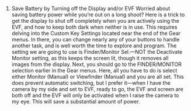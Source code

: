 1. Save Battery by Turning off the Display and/or EVF
Worried about saving battery power while you’re out on a long shoot? Here is a trick to get the display to shut off completely when you are actively using the EVF, and how to keep both dark when neither is in use. This requires delving into the Custom Key Settings located near the end of the Gear menus. In there, you can change nearly any of your buttons to handle another task, and is well worth the time to explore and program. The setting we are going to use is Finder/Monitor Sel.—NOT the Deactivate Monitor setting, as this keeps the screen lit, though it removes all images from the display. Next, you should go to the FINDER/MONITOR selection earlier in the Gear menus. Here, all you have to do is select either Monitor (Manual) or Viewfinder (Manual) and you are all set. This does prevent automatic switching, but I prefer it—when I have the camera by my side and set to EVF, ready to go, the EVF and screen are both off and the EVF will only be activated when I raise the camera to my eye. This will save a substantial amount of power.

